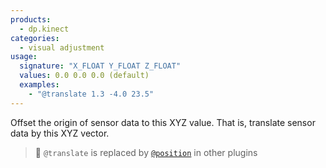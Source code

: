 ```yaml
---
products:
  - dp.kinect
categories:
  - visual adjustment
usage:
  signature: "X_FLOAT Y_FLOAT Z_FLOAT"
  values: 0.0 0.0 0.0 (default)
  examples:
    - "@translate 1.3 -4.0 23.5"
---
```


Offset the origin of sensor data to this XYZ value. That is,
translate sensor data by this XYZ vector.

> :memo: `@translate` is replaced by [`@position`](position.md)
> in other plugins
